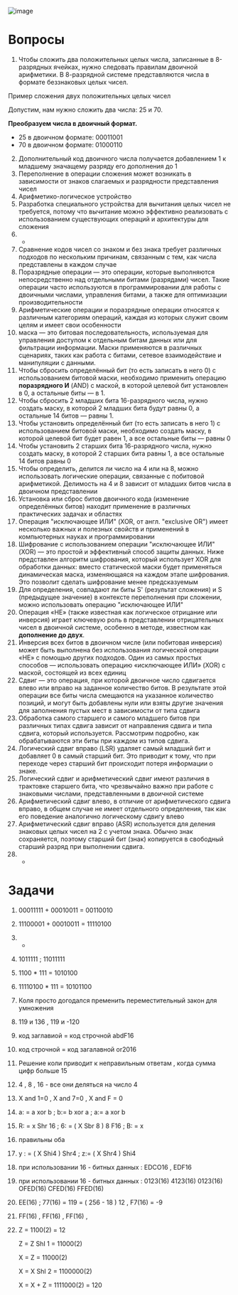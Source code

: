![image](https://i.ytimg.com/vi/dQw4w9WgXcQ/maxresdefault.jpg)
# Вопросы
1. Чтобы сложить два положительных целых числа, записанные в 8-разрядных ячейках, нужно следовать правилам двоичной арифметики. В 8-разрядной системе представляются числа в формате беззнаковых целых чисел.

Пример сложения двух положительных целых чисел

Допустим, нам нужно сложить два числа: 25 и 70.

**Преобразуем числа в двоичный формат.**
- 25 в двоичном формате: 00011001
- 70 в двоичном формате: 01000110

2. Дополнительный код двоичного числа получается добавлением 1 к младшему значащему разряду его дополнения до 1
3. Переполнение в операции сложения может возникать в зависимости от знаков слагаемых и разрядности представления чисел
4. Арифметико-логическое устройство 
5. Разработка специального устройства для вычитания целых чисел не требуется, потому что вычитание можно эффективно реализовать с использованием существующих операций и архитектуры для сложения
6. -
7.  Сравнение кодов чисел со знаком и без знака требует различных подходов по нескольким причинам, связанным с тем, как числа представлены в каждом случае
8. Поразрядные операции — это операции, которые выполняются непосредственно над отдельными битами (разрядами) чисел. Такие операции часто используются в программировании для работы с двоичными числами, управления битами, а также для оптимизации производительности
9. Арифметические операции и поразрядные операции относятся к различным категориям операций, каждая из которых служит своим целям и имеет свои особенности
10. маска — это битовая последовательность, используемая для управления доступом к отдельным битам данных или для фильтрации информации. Маски применяются в различных сценариях, таких как работа с битами, сетевое взаимодействие и манипуляции с данными.
11. Чтобы сбросить определённый бит (то есть записать в него 0) с использованием битовой маски, необходимо применить операцию **поразрядного И** (AND) с маской, в которой целевой бит установлен в 0, а остальные биты — в 1.
12. Чтобы сбросить 2 младших бита 16-разрядного числа, нужно создать маску, в которой 2 младших бита будут равны 0, а остальные 14 битов — равны 1.  
13. Чтобы установить определённый бит (то есть записать в него 1) с использованием битовой маски, необходимо создать маску, в которой целевой бит будет равен 1, а все остальные биты — равны 0
14. Чтобы установить 2 старших бита 16-разрядного числа, нужно создать маску, в которой 2 старших бита равны 1, а все остальные 14 битов равны 0 
15. Чтобы определить, делится ли число на 4 или на 8, можно использовать логические операции, связанные с побитовой арифметикой. Делимость на 4 и 8 зависит от младших битов числа в двоичном представлении
16. Установка или сброс битов двоичного кода (изменение определённых битов) находит применение в различных практических задачах и областях
17. Операция "исключающее ИЛИ" (XOR, от англ. "exclusive OR") имеет несколько важных и полезных свойств и применений в компьютерных науках и программировании 
18. Шифрование с использованием операции "исключающее ИЛИ" (XOR) — это простой и эффективный способ защиты данных. Ниже представлен алгоритм шифрования, который использует XOR для обработки данных: вместо статической маски будет применяться динамическая маска, изменяющаяся на каждом этапе шифрования. Это позволит сделать шифрование менее предсказуемым
19. Для определения, совпадают ли биты S' (результат сложения) и S (предыдущее значение) в контексте переполнения при сложении, можно использовать операцию "исключающее ИЛИ" 
20. Операция «НЕ» (также известная как логическое отрицание или инверсия) играет ключевую роль в представлении отрицательных чисел в двоичной системе, особенно в методе, известном как **дополнение до двух**.
21. Инверсия всех битов в двоичном числе (или побитовая инверсия) может быть выполнена без использования логической операции «НЕ» с помощью других подходов. Один из самых простых способов — использовать операцию «исключающее ИЛИ» (XOR) с маской, состоящей из всех единиц
22. Сдвиг — это операция, при которой двоичное число сдвигается влево или вправо на заданное количество битов. В результате этой операции все биты числа смещаются на указанное количество позиций, и могут быть добавлены нули или взяты другие значения для заполнения пустых мест в зависимости от типа сдвига
23. Обработка самого старшего и самого младшего битов при различных типах сдвига зависит от направления сдвига и типа сдвига, который используется. Рассмотрим подробно, как обрабатываются эти биты при каждом из типов сдвига.
24.  Логический сдвиг вправо (LSR) удаляет самый младший бит и добавляет 0 в самый старший бит. Это приводит к тому, что при переходе через старший бит происходит потеря информации о знаке. 
25. Логический сдвиг и арифметический сдвиг имеют различия в трактовке старшего бита, что чрезвычайно важно при работе с знаковыми числами, представленными в двоичной системе
26. Арифметический сдвиг влево, в отличие от арифметического сдвига вправо, в общем случае не имеет отдельного определения, так как его поведение аналогично логическому сдвигу влево
27. Арифметический сдвиг вправо (ASR) используется для деления знаковых целых чисел на 2 с учетом знака. Обычно знак сохраняется, поэтому старший бит (знак) копируется в свободный старший разряд при выполнении сдвига.
28. -
# Задачи
1. 00011111 + 00010011 = 00110010

2) 11100001 + 00010011 = 11110100

3) -

4) 1011111 ; 11011111

5) 1100 * 111 = 1010100

6) 11110100 * 111 = 10101100

7) Коля просто догодался пременить переместительный закон для умножения

8) 119 и 136 , 119 и -120

9) код заглавиой = код строчной abdF16

10) код cтрочной = код загалавной or2016

11) Решение коли приводит к неправильным ответам , когда сумма цифр больше 15

12) 4 , 8 , 16 - все они деляться на число 4

13) X and 1=0 , X and 7=0 , X and F = 0

14) a: = a xor b ; b:= b xor a ; a:= a xor b

15) R: = x Shr 16 ; 6: = ( X Sbr 8 ) 8 F16 ; B: = x

16) правильны оба

17) y : = ( X Shi4 ) Shr4 ; z:= ( X Shr4 ) Shi4

18) при использовании 16 - битных данных : EDCO16 , EDF16

19) при использовании 16 - битных данных : 0123(16) 4123(16) 0123(16) OFED(16) CFED(16) FFED(16)

20) EE(16) ; 77(16) = 119 = ( 256 - 18 ) 12 , F7(16) = -9

21) FF(16) , FF(16) , FF(16) ,

22) Z = 1100(2) = 12

    Z = Z ShI 1 = 11000(2)

    X = Z = 11000(2)

    X = X ShI 2 = 1100000(2)



    X = X + Z = 1111000(2) = 120
